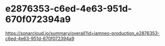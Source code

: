 # e2876353-c6ed-4e63-951d-670f072394a9
https://sonarcloud.io/summary/overall?id=iamneo-production_e2876353-c6ed-4e63-951d-670f072394a9
